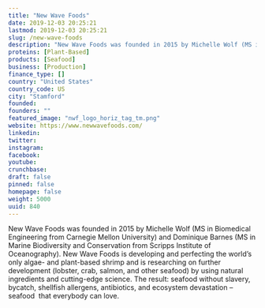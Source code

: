 ```yaml
---
title: "New Wave Foods"
date: 2019-12-03 20:25:21
lastmod: 2019-12-03 20:25:21
slug: /new-wave-foods
description: "New Wave Foods was founded in 2015 by Michelle Wolf (MS in Biomedical Engineering from Carnegie Mellon University) and Dominique Barnes (MS in Marine Biodiversity and Conservation from Scripps Institute of Oceanography). New Wave Foods is developing and perfecting the world’s only algae- and plant-based shrimp and is researching on further development (lobster, crab, salmon, and other seafood) by using natural ingredients and cutting-edge science. The result: seafood without slavery, bycatch, shellfish allergens, antibiotics, and ecosystem devastation – seafood  that everybody can love."
proteins: [Plant-Based]
products: [Seafood]
business: [Production]
finance_type: []
country: "United States"
country_code: US
city: "Stamford"
founded: 
founders: ""
featured_image: "nwf_logo_horiz_tag_tm.png"
website: https://www.newwavefoods.com/
linkedin: 
twitter: 
instagram: 
facebook: 
youtube: 
crunchbase: 
draft: false
pinned: false
homepage: false
weight: 5000
uuid: 840
---
```

New Wave Foods was founded in 2015 by Michelle Wolf (MS in Biomedical Engineering from Carnegie Mellon University) and Dominique Barnes (MS in Marine Biodiversity and Conservation from Scripps Institute of Oceanography). New Wave Foods is developing and perfecting the world’s only algae- and plant-based shrimp and is researching on further development (lobster, crab, salmon, and other seafood) by using natural ingredients and cutting-edge science. The result: seafood without slavery, bycatch, shellfish allergens, antibiotics, and ecosystem devastation – seafood  that everybody can love.
